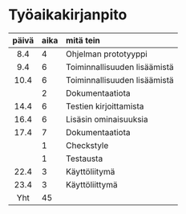 # Työaikakirjanpito

|päivä|aika|mitä tein  |
| :----:|:-----|:-----|
|8.4|4|Ohjelman prototyyppi  |
|9.4|6|Toiminnallisuuden lisäämistä  |
|10.4|6|Toiminnallisuuden lisäämistä  |
|    |2|Dokumentaatiota   |
|14.4|6|Testien kirjoittamista  |
|16.4|6|Lisäsin ominaisuuksia  |
|17.4|7|Dokumentaatiota  |
|    |1|Checkstyle  |
|    |1|Testausta   |
|22.4|3|Käyttöliitymä   |
|23.4|3|Käyttöliittymä   |
|Yht|45|  |
